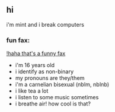 ## hi

i'm mint and i break computers

### fun fax:
[!haha that's a funny fax](fax.jpg)
- i'm 16 years old
- i identify as non-binary
- my pronouns are they/them
- i'm a carnelian bisexual (nblm, nblnb)
- i like tea a lot
- i listen to some music sometimes
- i breathe air! how cool is that?
